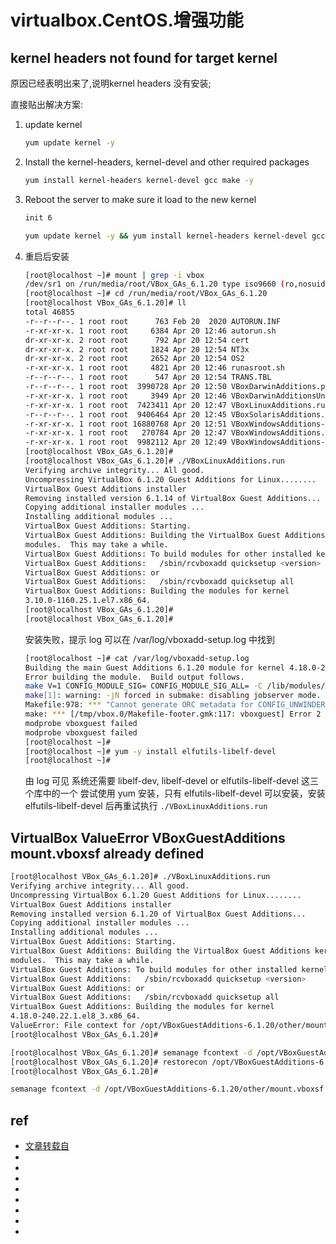 # virtualbox.CentOS.增强功能




## kernel headers not found for target kernel

原因已经表明出来了,说明kernel headers 没有安装;

直接贴出解决方案:

1. update kernel
    ```sh
    yum update kernel -y
    ```

2. Install the kernel-headers, kernel-devel and other required packages
    ```sh
    yum install kernel-headers kernel-devel gcc make -y
    ```

3. Reboot the server to make sure it load to the new kernel
    ```sh
    init 6
    ```
    ```sh
    yum update kernel -y && yum install kernel-headers kernel-devel gcc make -y && init 6
    ```

4. 重启后安装

    ```sh
    [root@localhost ~]# mount | grep -i vbox
    /dev/sr1 on /run/media/root/VBox_GAs_6.1.20 type iso9660 (ro,nosuid,nodev,relatime,nojoliet,check=s,map=n,blocksize=2048,uid=0,gid=0,dmode=500,fmode=400,uhelper=udisks2)
    [root@localhost ~]# cd /run/media/root/VBox_GAs_6.1.20
    [root@localhost VBox_GAs_6.1.20]# ll
    total 46855
    -r--r--r--. 1 root root      763 Feb 20  2020 AUTORUN.INF
    -r-xr-xr-x. 1 root root     6384 Apr 20 12:46 autorun.sh
    dr-xr-xr-x. 2 root root      792 Apr 20 12:54 cert
    dr-xr-xr-x. 2 root root     1824 Apr 20 12:54 NT3x
    dr-xr-xr-x. 2 root root     2652 Apr 20 12:54 OS2
    -r-xr-xr-x. 1 root root     4821 Apr 20 12:46 runasroot.sh
    -r--r--r--. 1 root root      547 Apr 20 12:54 TRANS.TBL
    -r--r--r--. 1 root root  3990728 Apr 20 12:50 VBoxDarwinAdditions.pkg
    -r-xr-xr-x. 1 root root     3949 Apr 20 12:46 VBoxDarwinAdditionsUninstall.tool
    -r-xr-xr-x. 1 root root  7423411 Apr 20 12:47 VBoxLinuxAdditions.run
    -r--r--r--. 1 root root  9406464 Apr 20 12:45 VBoxSolarisAdditions.pkg
    -r-xr-xr-x. 1 root root 16880768 Apr 20 12:51 VBoxWindowsAdditions-amd64.exe
    -r-xr-xr-x. 1 root root   270784 Apr 20 12:47 VBoxWindowsAdditions.exe
    -r-xr-xr-x. 1 root root  9982112 Apr 20 12:49 VBoxWindowsAdditions-x86.exe
    [root@localhost VBox_GAs_6.1.20]#
    [root@localhost VBox_GAs_6.1.20]# ./VBoxLinuxAdditions.run
    Verifying archive integrity... All good.
    Uncompressing VirtualBox 6.1.20 Guest Additions for Linux........
    VirtualBox Guest Additions installer
    Removing installed version 6.1.14 of VirtualBox Guest Additions...
    Copying additional installer modules ...
    Installing additional modules ...
    VirtualBox Guest Additions: Starting.
    VirtualBox Guest Additions: Building the VirtualBox Guest Additions kernel
    modules.  This may take a while.
    VirtualBox Guest Additions: To build modules for other installed kernels, run
    VirtualBox Guest Additions:   /sbin/rcvboxadd quicksetup <version>
    VirtualBox Guest Additions: or
    VirtualBox Guest Additions:   /sbin/rcvboxadd quicksetup all
    VirtualBox Guest Additions: Building the modules for kernel
    3.10.0-1160.25.1.el7.x86_64.
    [root@localhost VBox_GAs_6.1.20]#
    [root@localhost VBox_GAs_6.1.20]#
    ```

    安装失败，提示 log 可以在 /var/log/vboxadd-setup.log 中找到
    ```sh
    [root@localhost ~]# cat /var/log/vboxadd-setup.log
    Building the main Guest Additions 6.1.20 module for kernel 4.18.0-240.22.1.el8_3.x86_64.
    Error building the module.  Build output follows.
    make V=1 CONFIG_MODULE_SIG= CONFIG_MODULE_SIG_ALL= -C /lib/modules/4.18.0-240.22.1.el8_3.x86_64/build M=/tmp/vbox.0 SRCROOT=/tmp/vbox.0 -j4 modules
    make[1]: warning: -jN forced in submake: disabling jobserver mode.
    Makefile:978: *** "Cannot generate ORC metadata for CONFIG_UNWINDER_ORC=y, please install libelf-dev, libelf-devel or elfutils-libelf-devel".  Stop.
    make: *** [/tmp/vbox.0/Makefile-footer.gmk:117: vboxguest] Error 2
    modprobe vboxguest failed
    modprobe vboxguest failed
    [root@localhost ~]#
    [root@localhost ~]# yum -y install elfutils-libelf-devel
    [root@localhost ~]#
    ```
    由 log 可见 系统还需要 libelf-dev, libelf-devel or elfutils-libelf-devel 这三个库中的一个
    尝试使用 yum 安装，只有 elfutils-libelf-devel 可以安装，安装 elfutils-libelf-devel 后再重试执行 `./VBoxLinuxAdditions.run`





## VirtualBox ValueError VBoxGuestAdditions mount.vboxsf already defined

```sh
[root@localhost VBox_GAs_6.1.20]# ./VBoxLinuxAdditions.run
Verifying archive integrity... All good.
Uncompressing VirtualBox 6.1.20 Guest Additions for Linux........
VirtualBox Guest Additions installer
Removing installed version 6.1.20 of VirtualBox Guest Additions...
Copying additional installer modules ...
Installing additional modules ...
VirtualBox Guest Additions: Starting.
VirtualBox Guest Additions: Building the VirtualBox Guest Additions kernel
modules.  This may take a while.
VirtualBox Guest Additions: To build modules for other installed kernels, run
VirtualBox Guest Additions:   /sbin/rcvboxadd quicksetup <version>
VirtualBox Guest Additions: or
VirtualBox Guest Additions:   /sbin/rcvboxadd quicksetup all
VirtualBox Guest Additions: Building the modules for kernel
4.18.0-240.22.1.el8_3.x86_64.
ValueError: File context for /opt/VBoxGuestAdditions-6.1.20/other/mount.vboxsf already defined
[root@localhost VBox_GAs_6.1.20]#
```

```sh
[root@localhost VBox_GAs_6.1.20]# semanage fcontext -d /opt/VBoxGuestAdditions-6.1.20/other/mount.vboxsf
[root@localhost VBox_GAs_6.1.20]# restorecon /opt/VBoxGuestAdditions-6.1.20/other/mount.vboxsf
[root@localhost VBox_GAs_6.1.20]#

semanage fcontext -d /opt/VBoxGuestAdditions-6.1.20/other/mount.vboxsf && restorecon /opt/VBoxGuestAdditions-6.1.20/other/mount.vboxsf

```





## ref
* [文章转载自](https://blog.csdn.net/qq_22156459/article/details/88049089)
* []()
* []()
* []()
* []()
* []()
* []()
* []()
* []()
